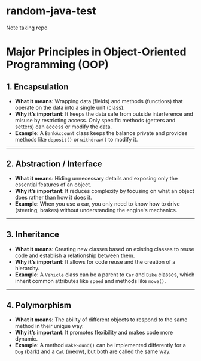 # random-java-test
Note taking repo 

# Major Principles in Object-Oriented Programming (OOP)

## 1. Encapsulation
- **What it means**: Wrapping data (fields) and methods (functions) that operate on the data into a single unit (class).
- **Why it’s important**: It keeps the data safe from outside interference and misuse by restricting access. Only specific methods (getters and setters) can access or modify the data.
- **Example**: A `BankAccount` class keeps the balance private and provides methods like `deposit()` or `withdraw()` to modify it.

---

## 2. Abstraction / Interface
- **What it means**: Hiding unnecessary details and exposing only the essential features of an object.
- **Why it’s important**: It reduces complexity by focusing on what an object does rather than how it does it.
- **Example**: When you use a car, you only need to know how to drive (steering, brakes) without understanding the engine's mechanics.

---

## 3. Inheritance
- **What it means**: Creating new classes based on existing classes to reuse code and establish a relationship between them.
- **Why it’s important**: It allows for code reuse and the creation of a hierarchy.
- **Example**: A `Vehicle` class can be a parent to `Car` and `Bike` classes, which inherit common attributes like `speed` and methods like `move()`.

---

## 4. Polymorphism
- **What it means**: The ability of different objects to respond to the same method in their unique way.
- **Why it’s important**: It promotes flexibility and makes code more dynamic.
- **Example**: A method `makeSound()` can be implemented differently for a `Dog` (bark) and a `Cat` (meow), but both are called the same way.
